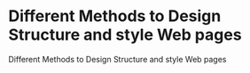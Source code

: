 # Different Methods to Design Structure and style Web pages
Different Methods to Design Structure and style Web pages
